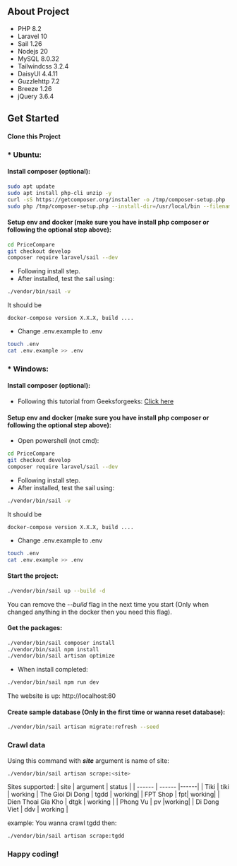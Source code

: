 ## About Project
- PHP 8.2
- Laravel 10
- Sail 1.26
- Nodejs 20
- MySQL 8.0.32
- Tailwindcss 3.2.4
- DaisyUI 4.4.11
- Guzzlehttp 7.2
- Breeze 1.26
- jQuery 3.6.4
## Get Started
#### Clone this Project 

### * Ubuntu:
#### Install composer (optional):

```bash
sudo apt update
sudo apt install php-cli unzip -y
curl -sS https://getcomposer.org/installer -o /tmp/composer-setup.php
sudo php /tmp/composer-setup.php --install-dir=/usr/local/bin --filename=composer
```
#### Setup env and docker (make sure you have install php composer or following the optional step above):
``` bash
cd PriceCompare
git checkout develop
composer require laravel/sail --dev 
```
- Following install step.
- After installed, test the sail using:
```bash
./vendor/bin/sail -v
```
It should be
```
docker-compose version X.X.X, build ....
```
- Change .env.example to .env
```bash
touch .env
cat .env.example >> .env
```

### * Windows:
#### Install composer (optional):
- Following this tutorial from Geeksforgeeks: <a href="https://www.geeksforgeeks.org/how-to-install-php-composer-on-windows/"> Click here </a>
#### Setup env and docker (make sure you have install php composer or following the optional step above):
- Open powershell (not cmd):
```bash
cd PriceCompare
git checkout develop
composer require laravel/sail --dev 
```
- Following install step.
- After installed, test the sail using:
```bash
./vendor/bin/sail -v
```
It should be
```
docker-compose version X.X.X, build ....
```
- Change .env.example to .env
```bash
touch .env
cat .env.example >> .env
```

#### Start the project:
```bash
./vendor/bin/sail up --build -d
```
You can remove the _--build_ flag in the next time you start (Only when changed anything in the docker then you need this flag). <br />
#### Get the packages:
```bash
./vendor/bin/sail composer install
./vendor/bin/sail npm install
./vendor/bin/sail artisan optimize
```
- When install completed:
```bash
./vendor/bin/sail npm run dev
```
The website is up: http://localhost:80
#### Create sample database (Only in the first time or wanna reset database):
```bash
./vendor/bin/sail artisan migrate:refresh --seed
```
### Crawl data 
Using this command with **_site_** argument is name of site: 
```bash
./vendor/bin/sail artisan scrape:<site>
```
Sites supported:
| site | argument | status |
| ------ | ------ |------|
|  Tiki  | tiki   | working
|  The Gioi Di Dong | tgdd       | working|
|  FPT Shop | fpt| working|
|  Dien Thoai Gia Kho | dtgk | working |
| Phong Vu | pv |working|
| Di Dong Viet | ddv | working |

example: You wanna crawl tgdd then:
```bash
./vendor/bin/sail artisan scrape:tgdd
```
### Happy coding!

